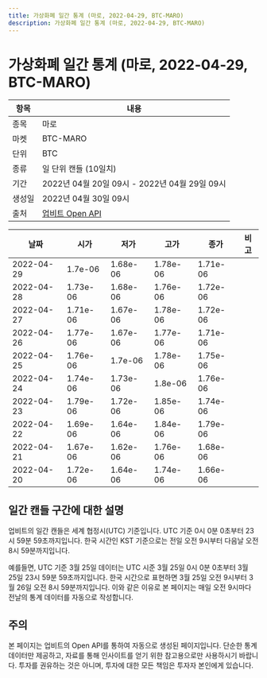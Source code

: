 ```yaml
---
title: 가상화폐 일간 통계 (마로, 2022-04-29, BTC-MARO)
description: 가상화폐 일간 통계 (마로, 2022-04-29, BTC-MARO)
---
```



가상화폐 일간 통계 (마로, 2022-04-29, BTC-MARO)
===

|항목|내용|
|--|--|
|종목|마로|
|마켓|BTC-MARO|
|단위|BTC|
|종류|일 단위 캔들 (10일치)|
|기간|2022년 04월 20일 09시 - 2022년 04월 29일 09시|
|생성일|2022년 04월 30일 09시|
|출처|[업비트 Open API](https://docs.upbit.com)|


|날짜|시가|저가|고가|종가|비고|
|--|--|--|--|--|--|
|2022-04-29|1.7e-06|1.68e-06|1.78e-06|1.71e-06|    |
|2022-04-28|1.73e-06|1.68e-06|1.76e-06|1.72e-06|    |
|2022-04-27|1.71e-06|1.67e-06|1.78e-06|1.72e-06|    |
|2022-04-26|1.77e-06|1.67e-06|1.77e-06|1.71e-06|    |
|2022-04-25|1.76e-06|1.7e-06|1.78e-06|1.75e-06|    |
|2022-04-24|1.74e-06|1.73e-06|1.8e-06|1.76e-06|    |
|2022-04-23|1.79e-06|1.72e-06|1.85e-06|1.74e-06|    |
|2022-04-22|1.69e-06|1.64e-06|1.84e-06|1.79e-06|    |
|2022-04-21|1.67e-06|1.62e-06|1.76e-06|1.68e-06|    |
|2022-04-20|1.72e-06|1.64e-06|1.74e-06|1.66e-06|    |


일간 캔들 구간에 대한 설명
---


업비트의 일간 캔들은 세계 협정시(UTC) 기준입니다. 
UTC 기준 0시 0분 0초부터 23시 59분 59초까지입니다. 
한국 시간인 KST 기준으로는 전일 오전 9시부터 다음날 오전 8시 59분까지입니다. 


예를들면, UTC 기준 3월 25일 데이터는 UTC 시준 3월 25일 0시 0분 0초부터 3월 25일 23시 59분 59초까지입니다. 
한국 시간으로 표현하면 3월 25일 오전 9시부터 3월 26일 오전 8시 59분까지입니다. 
이와 같은 이유로 본 페이지는 매일 오전 9시마다 전날의 통계 데이터를 자동으로 작성합니다. 


주의
---


본 페이지는 업비트의 Open API를 통하여 자동으로 생성된 페이지입니다. 
단순한 통계 데이터만 제공하고, 자료를 통해 인사이트를 얻기 위한 참고용으로만 사용하시기 바랍니다. 
투자를 권유하는 것은 아니며, 투자에 대한 모든 책임은 투자자 본인에게 있습니다. 

